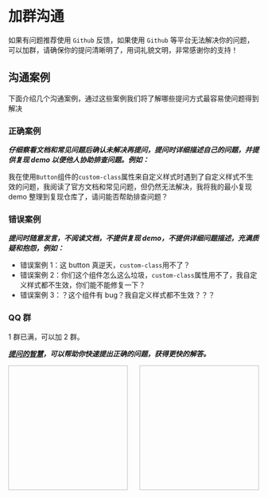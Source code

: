 # 加群沟通

如果有问题推荐使用 `Github` 反馈，如果使用 `Github` 等平台无法解决你的问题，可以加群，请确保你的提问清晰明了，用词礼貌文明，非常感谢你的支持！


## 沟通案例

下面介绍几个沟通案例，通过这些案例我们将了解哪些提问方式最容易使问题得到解决

### 正确案例

**_仔细察看文档和常见问题后确认未解决再提问，提问时详细描述自己的问题，并提供复现 demo 以便他人协助排查问题。例如：_**

我在使用`Button`组件的`custom-class`属性来自定义样式时遇到了自定义样式不生效的问题，我阅读了官方文档和常见问题，但仍然无法解决，我将我的最小复现 demo 整理到复现仓库了，请问能否帮助排查问题？

### 错误案例

**_提问时随意发言，不阅读文档，不提供复现 demo，不提供详细问题描述，充满质疑和抱怨，例如：_**

- 错误案例 1：这 button 真逆天，`custom-class`用不了？
- 错误案例 2：你们这个组件怎么这么垃圾，`custom-class`属性用不了，我自定义样式都不生效，你们能不能修复一下？
- 错误案例 3：？这个组件有 bug？我自定义样式都不生效？？？

### QQ 群

1 群已满，可以加 2 群。

**_[提问的智慧](https://lug.ustc.edu.cn/wiki/doc/smart-questions/)，可以帮助你快速提出正确的问题，获得更快的解答。_**

<div style="display: flex;gap:24px;">
  <img style="width: 250px; height: 250px;" :src="QQ1" :style="{filter: checked ? 'none' : 'blur(5px)'}" />
  <img style="width: 250px; height: 250px;" :src="QQ2" :style="{filter: checked ? 'none' : 'blur(5px)'}" />
</div>

<el-checkbox style="margin-top: 16px;" v-model="checked" label="我已阅读以上沟通案例，并同意按照正确案例提问" />


<script setup>
import { ref } from 'vue'
import QQ1 from '/QQ1.png'
import QQ2 from '/QQ2.png'
const checked = ref(false)
</script>
